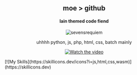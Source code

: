 
<h2 align="center">moe > github</h1>
<h4 align="center">lain themed code fiend</h3>

<p align="center"> <img src="https://komarev.com/ghpvc/?username=sevensrequiem&label=Profile%20views&color=720eb4&style=flat-square" alt="sevensrequiem" /> </p>

<p align="center">uhhhh python, js, php, html, css, batch mainly</p>

<p align="center">
    <a href="https://www.youtube.com/embed/Y3ahRMbCGxM">
        <img src="https://img.youtube.com/vi/Y3ahRMbCGxM/hqdefault.jpg" alt="Watch the video">
    </a>
</p>
[![My Skills](https://skillicons.dev/icons?i=js,html,css,wasm)](https://skillicons.dev)
